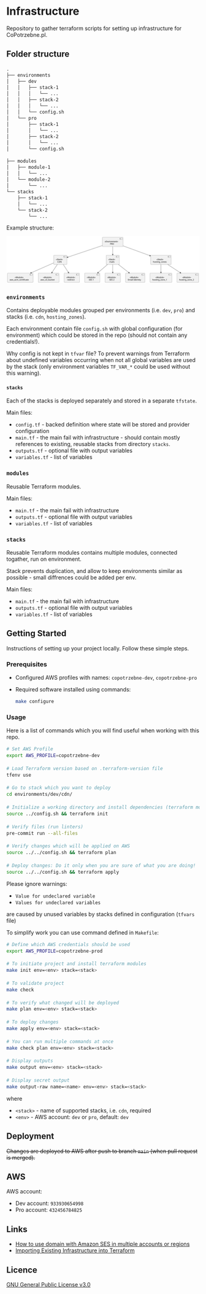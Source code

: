 # Infrastructure

Repository to gather terraform scripts for setting up infrastructure for CoPotrzebne.pl.

## Folder structure

```
.
├── environments
│   ├── dev
│   │   ├── stack-1
│   │   │   └── ...
│   │   ├── stack-2
│   │   │   └── ...
│   │   └── config.sh
│   └── pro
│       ├── stack-1
│       │   └── ...
│       ├── stack-2
│       │   └── ...
│       └── config.sh

├── modules
│   ├── module-1
│   │   └── ...
│   └── module-2
│       └── ...
└── stacks
    ├── stack-1
    │   └── ...
    └── stack-2
        └── ...
```

Example structure:

![Structure](diagrams/terraform-structure.svg)

### `environments`

Contains deployable modules grouped per environments (i.e. `dev`, `pro`) and stacks (i.e. `cdn`, `hosting_zones`).

Each environment contain file `config.sh` with global configuration (for environment)
which could be stored in the repo (should not contain any credentials!).

Why config is not kept in `tfvar` file? To prevent warnings from Terraform about undefined variables
occurring when not all global variables are used by the stack (only environment variables `TF_VAR_*` could be used
without this warning).

#### `stacks`

Each of the stacks is deployed separately and stored in a separate `tfstate`.

Main files:

* `config.tf` - backed definition where state will be stored and provider configuration
* `main.tf` - the main fail with infrastructure - should contain mostly references to existing, reusable stacks
  from directory `stacks`.
* `outputs.tf` - optional file with output variables
* `variables.tf` - list of variables

### `modules`

Reusable Terraform modules.

Main files:

* `main.tf` - the main fail with infrastructure
* `outputs.tf` - optional file with output variables
* `variables.tf` - list of variables

### `stacks`

Reusable Terraform modules contains multiple modules, connected togather, run on environment.

Stack prevents duplication, and allow to keep environments similar as possible - small diffrences could be
added per env.

Main files:

* `main.tf` - the main fail with infrastructure
* `outputs.tf` - optional file with output variables
* `variables.tf` - list of variables

## Getting Started

Instructions of setting up your project locally. Follow these simple steps.

### Prerequisites

* Configured AWS profiles with names: `copotrzebne-dev`, `copotrzebne-pro`
* Required software installed using commands:

  ```bash
  make configure
  ```

### Usage

Here is a list of commands which you will find useful when working with this repo.

```bash
# Set AWS Profile
export AWS_PROFILE=copotrzebne-dev

# Load Terraform version based on .terraform-version file
tfenv use

# Go to stack which you want to deploy
cd environments/dev/cdn/

# Initialize a working directory and install dependencies (terraform modules)
source ../config.sh && terraform init

# Verify files (run linters)
pre-commit run --all-files

# Verify changes which will be applied on AWS
source ../../config.sh && terraform plan

# Deploy changes: Do it only when you are sure of what you are doing!
source ../../config.sh && terraform apply
```

Please ignore warnings:

- `Value for undeclared variable`
- `Values for undeclared variables`

are caused by unused variables by stacks defined in configuration (`tfvars` file)

To simplify work you can use command defined in `Makefile`:

```bash
# Define which AWS credentials should be used
export AWS_PROFILE=copotrzebne-prod

# To initiate project and install terraform modules
make init env=<env> stack=<stack>

# To validate project
make check

# To verify what changed will be deployed
make plan env=<env> stack=<stack>

# To deploy changes
make apply env=<env> stack=<stack>

# You can run multiple commands at once
make check plan env=<env> stack=<stack>

# Display outputs
make output env=<env> stack=<stack>

# Display secret output
make output-raw name=<name> env=<env> stack=<stack>
```

where

* `<stack>` - name of supported stacks, i.e. `cdn`, required
* `<env>` - AWS account: `dev` or `pro`, default: `dev`

## Deployment

~~Changes are deployed to AWS after push to branch `main` (when pull request is merged).~~

## AWS

AWS account:

* Dev account: `933930654998`
* Pro account: `432456784825`

## Links

* [How to use domain with Amazon SES in multiple accounts or regions](https://aws.amazon.com/blogs/messaging-and-targeting/how-to-use-domain-with-amazon-ses-in-multiple-accounts-or-regions/)
* [Importing Existing Infrastructure into Terraform](https://spacelift.io/blog/importing-exisiting-infrastructure-into-terraform)

## Licence

[GNU General Public License v3.0](LICENSE)

